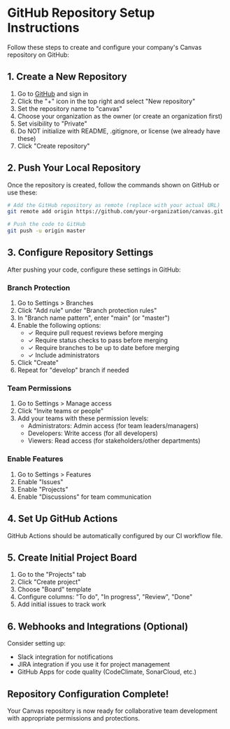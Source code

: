 # GitHub Repository Setup Instructions

Follow these steps to create and configure your company's Canvas repository on GitHub:

## 1. Create a New Repository

1. Go to [GitHub](https://github.com) and sign in
2. Click the "+" icon in the top right and select "New repository"
3. Set the repository name to "canvas"
4. Choose your organization as the owner (or create an organization first)
5. Set visibility to "Private"
6. Do NOT initialize with README, .gitignore, or license (we already have these)
7. Click "Create repository"

## 2. Push Your Local Repository

Once the repository is created, follow the commands shown on GitHub or use these:

```bash
# Add the GitHub repository as remote (replace with your actual URL)
git remote add origin https://github.com/your-organization/canvas.git

# Push the code to GitHub
git push -u origin master
```

## 3. Configure Repository Settings

After pushing your code, configure these settings in GitHub:

### Branch Protection

1. Go to Settings > Branches
2. Click "Add rule" under "Branch protection rules"
3. In "Branch name pattern", enter "main" (or "master")
4. Enable the following options:
   - ✓ Require pull request reviews before merging
   - ✓ Require status checks to pass before merging 
   - ✓ Require branches to be up to date before merging
   - ✓ Include administrators
5. Click "Create"
6. Repeat for "develop" branch if needed

### Team Permissions

1. Go to Settings > Manage access
2. Click "Invite teams or people"
3. Add your teams with these permission levels:
   - Administrators: Admin access (for team leaders/managers)
   - Developers: Write access (for all developers)
   - Viewers: Read access (for stakeholders/other departments)

### Enable Features

1. Go to Settings > Features
2. Enable "Issues"
3. Enable "Projects" 
4. Enable "Discussions" for team communication

## 4. Set Up GitHub Actions

GitHub Actions should be automatically configured by our CI workflow file.

## 5. Create Initial Project Board

1. Go to the "Projects" tab
2. Click "Create project"
3. Choose "Board" template
4. Configure columns: "To do", "In progress", "Review", "Done"
5. Add initial issues to track work

## 6. Webhooks and Integrations (Optional)

Consider setting up:
- Slack integration for notifications
- JIRA integration if you use it for project management
- GitHub Apps for code quality (CodeClimate, SonarCloud, etc.)

## Repository Configuration Complete!

Your Canvas repository is now ready for collaborative team development with appropriate permissions and protections.